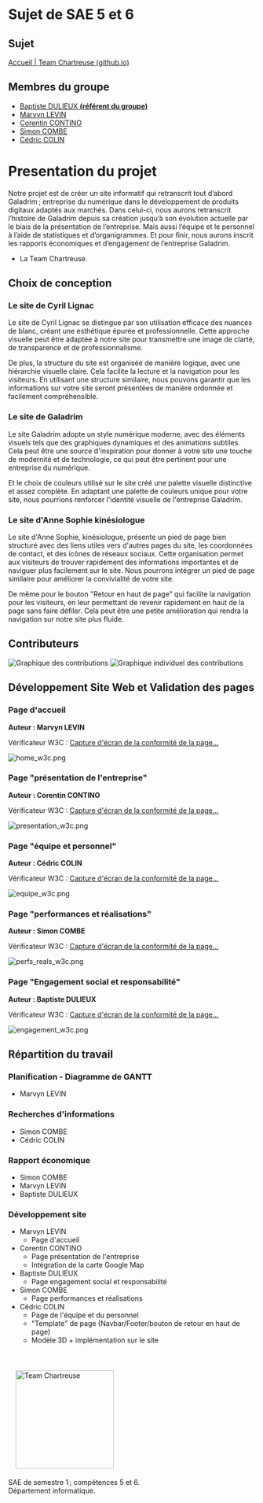# Sujet de SAE 5 et 6

## Sujet

[Accueil | Team Chartreuse (github.io)](https://cedriccolin.github.io/galadrim_chartreuse/)

## Membres du groupe 

- [Baptiste DULIEUX **(référent du groupe)**](mailto:baptiste.dulieux@edu.univ-fcomte.fr?subject=sae_5_et_6)
- [Marvyn LEVIN](mailto:marvyn.levin@edu.univ-fcomte.fr?subject=sae_5_et_6)
- [Corentin CONTINO](mailto:corentin.contino@edu.univ-fcomte.fr?subject=sae_5_et_6)
- [Simon COMBE](mailto:simon.combe@edu.univ-fcomte.fr?subject=sae_5_et_6)
- [Cédric COLIN](mailto:cedric.colin@edu.univ-fcomte.fr?subject=sae_5_et_6)

# Presentation du projet

Notre projet est de créer un site informatif qui retranscrit tout d’abord Galadrim ; entreprise du
numérique dans le développement de produits digitaux adaptés aux marchés. Dans celui-ci,
nous aurons retranscrit l’histoire de Galadrim depuis sa création jusqu’à son évolution actuelle
par le biais de la présentation de l’entreprise. Mais aussi l’équipe et le personnel à l’aide de
statistiques et d’organigrammes. Et pour finir, nous aurons inscrit les rapports économiques et
d’engagement de l’entreprise Galadrim.
- La Team Chartreuse.

## Choix de conception

### Le site de Cyril Lignac

Le site de Cyril Lignac se distingue par son utilisation efficace des nuances de blanc,
créant une esthétique épurée et professionnelle. Cette approche visuelle peut être adaptée
à notre site pour transmettre une image de clarté, de transparence et de professionnalisme.

De plus, la structure du site est organisée de manière logique, avec une hiérarchie
visuelle claire. Cela facilite la lecture et la navigation pour les visiteurs. En utilisant une
structure similaire, nous pouvons garantir que les informations sur votre site seront
présentées de manière ordonnée et facilement compréhensible.

### Le site de Galadrim
Le site Galadrim adopte un style numérique moderne, avec des éléments visuels tels
que des graphiques dynamiques et des animations subtiles. Cela peut être une source
d'inspiration pour donner à votre site une touche de modernité et de technologie, ce qui
peut être pertinent pour une entreprise du numérique.

Et le choix de couleurs utilisé sur le site créé une palette visuelle distinctive et assez
complète. En adaptant une palette de couleurs unique pour votre site, nous pourrions
renforcer l'identité visuelle de l'entreprise Galadrim.

### Le site d'Anne Sophie kinésiologue
Le site d'Anne Sophie, kinésiologue, présente un pied de page bien structuré avec
des liens utiles vers d'autres pages du site, les coordonnées de contact, et des icônes de
réseaux sociaux. Cette organisation permet aux visiteurs de trouver rapidement des
informations importantes et de naviguer plus facilement sur le site. Nous pourrons intégrer
un pied de page similaire pour améliorer la convivialité de votre site.

De même pour le bouton "Retour en haut de page" qui facilite la navigation pour les
visiteurs, en leur permettant de revenir rapidement en haut de la page sans faire défiler.
Cela peut être une petite amélioration qui rendra la navigation sur notre site plus fluide.


## Contributeurs

![Graphique des contributions](screenshots/engagement_graph_global.png)
![Graphique individuel des contributions](screenshots/contributeurs.png)


## Développement Site Web et Validation des pages

### Page d'accueil

**Auteur : Marvyn LEVIN**

Vérificateur W3C : [Capture d'écran de la conformité de la page...](https://validator.w3.org/nu/?showsource=yes&showoutline=yes&showimagereport=yes&doc=https%3A%2F%2Fcedriccolin.github.io%2Fgaladrim_chartreuse%2F)

![home_w3c.png](screenshots/home_w3c.png)

### Page "présentation de l'entreprise"

**Auteur : Corentin CONTINO**

Vérificateur W3C : [Capture d'écran de la conformité de la page...](https://validator.w3.org/nu/?showsource=yes&showoutline=yes&showimagereport=yes&doc=https%3A%2F%2Fcedriccolin.github.io%2Fgaladrim_chartreuse%2Fpresentation_entreprise.html)

![presentation_w3c.png](screenshots/presentation_w3c.png)

### Page "équipe et personnel"

**Auteur : Cédric COLIN**

Vérificateur W3C : [Capture d'écran de la conformité de la page...](https://validator.w3.org/nu/?showsource=yes&showoutline=yes&showimagereport=yes&doc=https%3A%2F%2Fcedriccolin.github.io%2Fgaladrim_chartreuse%2Fequipe_personnel.html)

![equipe_w3c.png](screenshots/equipe_w3c.png)

### Page "performances et réalisations"

**Auteur : Simon COMBE**

Vérificateur W3C : [Capture d'écran de la conformité de la page...](https://validator.w3.org/nu/?showsource=yes&showoutline=yes&showimagereport=yes&doc=https%3A%2F%2Fcedriccolin.github.io%2Fgaladrim_chartreuse%2Fperformance_realisation.html)

![perfs_reals_w3c.png](screenshots/perfs_reals_w3c.png)

### Page "Engagement social et responsabilité"

**Auteur : Baptiste DULIEUX**

Vérificateur W3C : [Capture d'écran de la conformité de la page...](https://validator.w3.org/nu/?showsource=yes&showoutline=yes&showimagereport=yes&doc=https%3A%2F%2Fcedriccolin.github.io%2Fgaladrim_chartreuse%2Fengagement_social_responsabilit%25C3%25A9.html)

![engagement_w3c.png](screenshots/engagement_w3c.png)

## Répartition du travail

### Planification - Diagramme de GANTT

- Marvyn LEVIN


### Recherches d'informations

- Simon COMBE
- Cédric COLIN

### Rapport économique

- Simon COMBE
- Marvyn LEVIN
- Baptiste DULIEUX

### Développement site

- Marvyn LEVIN
    - Page d'accueil
- Corentin CONTINO
    - Page présentation de l'entreprise
    - Intégration de la carte Google Map
- Baptiste DULIEUX
    - Page engagement social et responsabilité
- Simon COMBE
    - Page performances et réalisations
- Cédric COLIN
    - Page de l'équipe et du personnel
    - "Template" de page (Navbar/Footer/bouton de retour en haut de page)
    - Modèle 3D + implémentation sur le site

<br><br>
<img src="public/image/full_logo_empty.png" style="width: 200px; margin: 5px 15px;" alt="Team Chartreuse">

SAE de semestre 1 ; compétences 5 et 6.<br>
Département informatique.